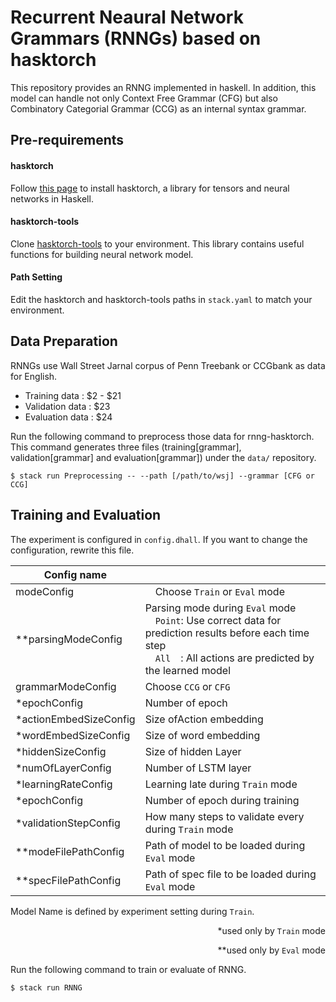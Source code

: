 # Recurrent Neaural Network Grammars (RNNGs) based on hasktorch

This repository provides an RNNG implemented in haskell.
In addition, this model can handle not only Context Free Grammar (CFG) but also Combinatory Categorial Grammar (CCG) as an internal syntax grammar.

## Pre-requirements
#### hasktorch
Follow [this page](https://github.com/hasktorch/hasktorch#getting-started) to install hasktorch, a library for tensors and neural networks in Haskell.

#### hasktorch-tools
Clone [hasktorch-tools](https://github.com/DaisukeBekki/hasktorch-tools) to your environment.
This library contains useful functions for building neural network model.

#### Path Setting
Edit the hasktorch and hasktorch-tools paths in `stack.yaml` to match your environment.

## Data Preparation
RNNGs use Wall Street Jarnal corpus of Penn Treebank or CCGbank as data for English.
- Training data : \$2 - \$21
- Validation data : \$23
- Evaluation data : \$24

Run the following command to preprocess those data for rnng-hasktorch. This command generates three files (training[grammar], validation[grammar] and evaluation[grammar]) under the `data/` repository.

```
$ stack run Preprocessing -- --path [/path/to/wsj] --grammar [CFG or CCG]
```

## Training and Evaluation
The experiment is configured in `config.dhall`. If you want to change the configuration, rewrite this file.

|  Config name  |    |
| ---- | ---- |
|  modeConfig  |　Choose `Train` or `Eval` mode |
|  **parsingModeConfig | Parsing mode during `Eval` mode <br>　`Point`: Use correct data for prediction results before each time step <br>　`All`　: All actions are predicted by the learned model|
|  grammarModeConfig | Choose `CCG` or `CFG`  |
|  *epochConfig | Number of epoch  |
|  *actionEmbedSizeConfig | Size ofAction embedding  |
|  *wordEmbedSizeConfig | Size of word embedding  |
|  *hiddenSizeConfig | Size of hidden Layer |
|  *numOfLayerConfig | Number of LSTM  layer |
|  *learningRateConfig | Learning late during `Train` mode |
|  *epochConfig  | Number of epoch during training |
|  *validationStepConfig  | How many steps to validate every during `Train` mode |
|  **modeFilePathConfig  | Path of model to be loaded during `Eval` mode |
|  **specFilePathConfig  | Path of spec file to be loaded during `Eval` mode |

Model Name is defined by experiment setting during `Train`.

<div style="text-align: right;">

*used only by `Train` mode

**used only by `Eval` mode
</div>

Run the following command to train or evaluate of RNNG.

```
$ stack run RNNG
```
